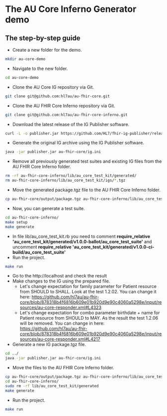 # The AU Core Inferno Generator demo
## The step-by-step guide

* Create a new folder for the demo.
```bash
mkdir au-core-demo
```

* Navigate to the new folder.
```bash
cd au-core-demo
```

* Clone the AU Core IG repository via Git.
```bash
git clone git@github.com:hl7au/au-fhir-core.git
```
* Clone the AU FHIR Core Inferno repository via Git.
```bash
git clone git@github.com:hl7au/au-fhir-core-inferno.git
```
* Download the latest release of the IG Publisher software.
```bash
curl -L -o publisher.jar https://github.com/HL7/fhir-ig-publisher/releases/download/1.6.28/publisher.jar
```
* Generate the original IG archive using the IG Publisher software.
```bash
java -jar publisher.jar au-fhir-core/ig.ini
```
* Remove all previously generated test suites and existing IG files from the AU FHIR Core Inferno folder.
```bash
rm -rf au-fhir-core-inferno/lib/au_core_test_kit/generated/
rm au-fhir-core-inferno/lib/au_core_test_kit/igs/*.tgz
```
* Move the generated package.tgz file to the AU FHIR Core Inferno folder.
```bash
cp au-fhir-core/output/package.tgz au-fhir-core-inferno/lib/au_core_test_kit/igs/
```
* Now, you can generate a test suite.
```bash
cd au-fhir-core-inferno/
make setup
make generate
```
* In file lib/au_core_test_kit.rb you need to comment **require_relative 'au_core_test_kit/generated/v1.0.0-ballot/au_core_test_suite'** and uncomment **require_relative 'au_core_test_kit/generated/v1.0.0-ci-build/au_core_test_suite'**
* Run the project.
```bash
make run
```
* Go to the http://localhost and check the result
* Make changes to the IG using the prepared file.
    * Let's change expectation for family parameter for Patient resource from SHOULD to SHALL. Look at the test 1.2.02. You can change it here: https://github.com/hl7au/au-fhir-core/blob/878318b4f6816b609e01b920d9e90c4060a5298e/input/resources/au-core-responder.xml#L4323
    * Let's change expectation for combo parameter birthdate + name for Patient resource from SHOULD to MAY. As the result the test 1.2.06 will be removed. You can change in here: https://github.com/hl7au/au-fhir-core/blob/878318b4f6816b609e01b920d9e90c4060a5298e/input/resources/au-core-responder.xml#L4217
* Generate a new IG package.tgz file.
```bash
cd ../
java -jar publisher.jar au-fhir-core/ig.ini
```
* Move the files to the AU FHIR Core Inferno folder.
```bash
cp au-fhir-core/output/package.tgz au-fhir-core-inferno/lib/au_core_test_kit/igs/
cd au-fhir-core-inferno/
sudo rm -rf lib/au_core_test_kit/generated
make generate
```
* Run the project.
```bash
make run
```
